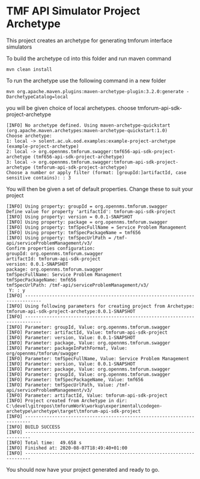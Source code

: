 # TMF API Simulator Project Archetype

This project creates an archetype for generating tmforum interface simulators

To build the archetype cd into  this folder and run maven command

```
mvn clean install
```

To run the archetype use the following command in a new folder

```
mvn org.apache.maven.plugins:maven-archetype-plugin:3.2.0:generate -DarchetypeCatalog=local
```
you will be given choice of local archetypes. choose tmforum-api-sdk-project-archetype

```
[INFO] No archetype defined. Using maven-archetype-quickstart (org.apache.maven.archetypes:maven-archetype-quickstart:1.0)
Choose archetype:
1: local -> solent.ac.uk.ood.examples:example-project-archetype (example-project-archetype)
2: local -> org.opennms.tmforum.swagger:tmf656-api-sdk-project-archetype (tmf656-api-sdk-project-archetype)
3: local -> org.opennms.tmforum.swagger:tmforum-api-sdk-project-archetype (tmforum-api-sdk-project-archetype)
Choose a number or apply filter (format: [groupId:]artifactId, case sensitive contains): : 3
```
You will then be given a set of default properties. Change these to suit your project

```
[INFO] Using property: groupId = org.opennms.tmforum.swagger
Define value for property 'artifactId': tmforum-api-sdk-project
[INFO] Using property: version = 0.0.1-SNAPSHOT
[INFO] Using property: package = org.opennms.tmforum.swagger
[INFO] Using property: tmfSpecFullName = Service Problem Management
[INFO] Using property: tmfSpecPackageName = tmf656
[INFO] Using property: tmfSpecUrlPath = /tmf-api/serviceProblemManagement/v3/
Confirm properties configuration:
groupId: org.opennms.tmforum.swagger
artifactId: tmforum-api-sdk-project
version: 0.0.1-SNAPSHOT
package: org.opennms.tmforum.swagger
tmfSpecFullName: Service Problem Management
tmfSpecPackageName: tmf656
tmfSpecUrlPath: /tmf-api/serviceProblemManagement/v3/
 Y: : y
[INFO] ----------------------------------------------------------------------------
[INFO] Using following parameters for creating project from Archetype: tmforum-api-sdk-project-archetype:0.0.1-SNAPSHOT
[INFO] ----------------------------------------------------------------------------
[INFO] Parameter: groupId, Value: org.opennms.tmforum.swagger
[INFO] Parameter: artifactId, Value: tmforum-api-sdk-project
[INFO] Parameter: version, Value: 0.0.1-SNAPSHOT
[INFO] Parameter: package, Value: org.opennms.tmforum.swagger
[INFO] Parameter: packageInPathFormat, Value: org/opennms/tmforum/swagger
[INFO] Parameter: tmfSpecFullName, Value: Service Problem Management
[INFO] Parameter: version, Value: 0.0.1-SNAPSHOT
[INFO] Parameter: package, Value: org.opennms.tmforum.swagger
[INFO] Parameter: groupId, Value: org.opennms.tmforum.swagger
[INFO] Parameter: tmfSpecPackageName, Value: tmf656
[INFO] Parameter: tmfSpecUrlPath, Value: /tmf-api/serviceProblemManagement/v3/
[INFO] Parameter: artifactId, Value: tmforum-api-sdk-project
[INFO] Project created from Archetype in dir: C:\devel\gitrepos\tmforumWork\workup\experimental\codegen-archetype\archetype\target\tmforum-api-sdk-project
[INFO] ------------------------------------------------------------------------
[INFO] BUILD SUCCESS
[INFO] ------------------------------------------------------------------------
[INFO] Total time:  49.658 s
[INFO] Finished at: 2020-08-07T18:49:40+01:00
[INFO] ------------------------------------------------------------------------

```

You should now have your project generated and ready to go.

